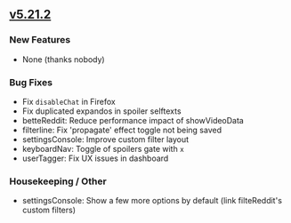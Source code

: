 ## [v5.21.2](https://github.com/honestbleeps/Reddit-Enhancement-Suite/releases/v5.21.2)

### New Features

- None (thanks nobody)

### Bug Fixes

- Fix `disableChat` in Firefox
- Fix duplicated expandos in spoiler selftexts
- betteReddit: Reduce performance impact of showVideoData
- filterline: Fix 'propagate' effect toggle not being saved
- settingsConsole: Improve custom filter layout
- keyboardNav: Toggle of spoilers gate with `x`
- userTagger: Fix UX issues in dashboard

### Housekeeping / Other

- settingsConsole: Show a few more options by default (link filteReddit's custom filters)
